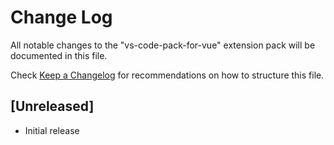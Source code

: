 # Change Log

All notable changes to the "vs-code-pack-for-vue" extension pack will be documented in this file.

Check [Keep a Changelog](http://keepachangelog.com/) for recommendations on how to structure this file.

## [Unreleased]

- Initial release
